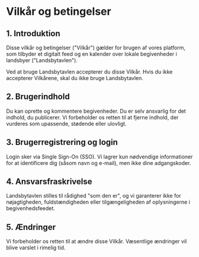 # Vilkår og betingelser

## 1. Introduktion
Disse vilkår og betingelser ("Vilkår") gælder for brugen af vores platform, som tilbyder et digitalt feed og en kalender over lokale begivenheder i landsbyer ("Landsbytavlen").

Ved at bruge Landsbytavlen accepterer du disse Vilkår. Hvis du ikke accepterer Vilkårene, skal du ikke bruge Landsbytavlen.

## 2. Brugerindhold
Du kan oprette og kommentere begivenheder. Du er selv ansvarlig for det indhold, du publicerer. Vi forbeholder os retten til at fjerne indhold, der vurderes som upassende, stødende eller ulovligt.

## 3. Brugerregistrering og login
Login sker via Single Sign-On (SSO). Vi lagrer kun nødvendige informationer for at identificere dig (såsom navn og e-mail), men ikke dine adgangskoder.

## 4. Ansvarsfraskrivelse
Landsbytavlen stilles til rådighed "som den er", og vi garanterer ikke for nøjagtigheden, fuldstændigheden eller tilgængeligheden af oplysningerne i begivenhedsfeedet.

## 5. Ændringer
Vi forbeholder os retten til at ændre disse Vilkår. Væsentlige ændringer vil blive varslet i rimelig tid.

